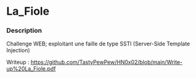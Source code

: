 # La_Fiole
### Description
Challenge WEB; exploitant une faille de type SSTI (Server-Side Template Injection)

Writeup : https://github.com/TastyPewPew/HN0x02/blob/main/Write-up%20La_Fiole.pdf
